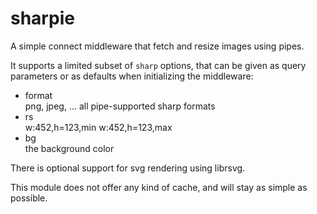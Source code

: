 sharpie
=======

A simple connect middleware that fetch and resize images using pipes.

It supports a limited subset of `sharp` options,
that can be given as query parameters or as defaults when initializing
the middleware:

* format  
  png, jpeg, ... all pipe-supported sharp formats
* rs  
  w:452,h=123,min
  w:452,h=123,max
* bg  
  the background color

There is optional support for svg rendering using librsvg.

This module does not offer any kind of cache, and will stay as simple as
possible.

